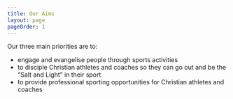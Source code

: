 ```yaml
---
title: Our Aims
layout: page
pageOrder: 1
---
```

Our three main priorities are to:

- engage and evangelise people through sports activities
- to disciple Christian athletes and coaches so they can go out and be the “Salt and Light” in their sport
- to provide professional sporting opportunities for Christian athletes and coaches
